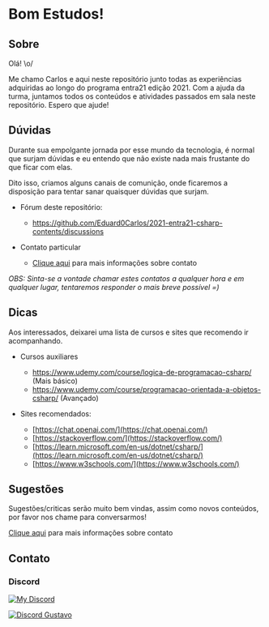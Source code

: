# Bom Estudos!

## Sobre

Olá! \o/

Me chamo Carlos e aqui neste repositório junto todas as experiências adquiridas ao longo do programa entra21 edição 2021. Com a ajuda da turma, juntamos todos os conteúdos e atividades passados em sala neste repositório. Espero que ajude!

## Dúvidas

Durante sua empolgante jornada por esse mundo da tecnologia, é normal que surjam dúvidas e eu entendo que não existe nada mais frustante do que ficar com elas. 

Dito isso, criamos alguns canais de comunição, onde ficaremos a disposição para tentar sanar quaisquer dúvidas que surjam.

- Fórum deste repositório:
  - https://github.com/Eduard0Carlos/2021-entra21-csharp-contents/discussions

- Contato particular
  - [Clique aqui](#Contato) para mais informações sobre contato
    
*OBS: Sinta-se a vontade chamar estes contatos a qualquer hora e em qualquer lugar, tentaremos responder o mais breve possível =)*

## Dicas

Aos interessados, deixarei uma lista de cursos e sites que recomendo ir acompanhando.

- Cursos auxiliares
  - https://www.udemy.com/course/logica-de-programacao-csharp/ (Mais básico)
  - https://www.udemy.com/course/programacao-orientada-a-objetos-csharp/ (Avançado)

- Sites recomendados:
  - [https://chat.openai.com/](https://chat.openai.com/)
  - [https://stackoverflow.com/](https://stackoverflow.com/)
  - [https://learn.microsoft.com/en-us/dotnet/csharp/](https://learn.microsoft.com/en-us/dotnet/csharp/)
  - [https://www.w3schools.com/](https://www.w3schools.com/)

## Sugestões

Sugestões/criticas serão muito bem vindas, assim como novos conteúdos, por favor nos chame para conversarmos! 

[Clique aqui](#Contato) para mais informações sobre contato

## Contato
### Discord
[![My Discord](https://discord-readme-badge.vercel.app/api?id=253282818539388928)](https://support.discord.com/hc/en-us/articles/218344397-How-do-I-add-my-friend-to-my-friends-list-)

[![Discord Gustavo](https://discord-readme-badge.vercel.app/api?id=625203457305083934)](https://support.discord.com/hc/en-us/articles/218344397-How-do-I-add-my-friend-to-my-friends-list-)
